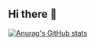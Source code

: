 ## Hi there 👋

[![Anurag's GitHub stats](https://github-readme-stats.vercel.app/api?username=arshiyachauhan)](https://github.com/arshiyachauhan/github-readme-stats)
